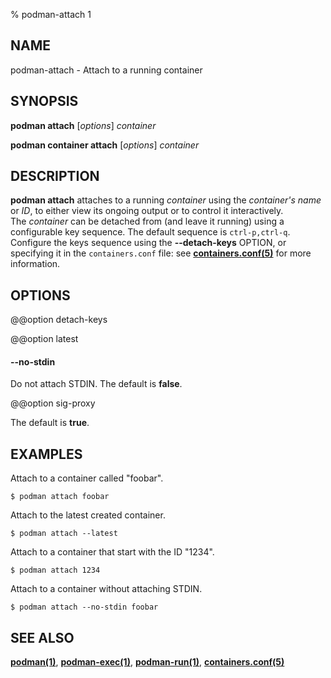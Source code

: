 % podman-attach 1

## NAME

podman\-attach - Attach to a running container

## SYNOPSIS

**podman attach** [*options*] _container_

**podman container attach** [*options*] _container_

## DESCRIPTION

**podman attach** attaches to a running _container_ using the _container's name_ or _ID_, to either view its ongoing output or to control it interactively.\
The _container_ can be detached from (and leave it running) using a configurable key sequence. The default sequence is `ctrl-p,ctrl-q`. Configure the keys sequence using the **--detach-keys** OPTION, or specifying it in the `containers.conf` file: see **[containers.conf(5)](https://github.com/containers/common/blob/main/docs/containers.conf.5.md)** for more information.

## OPTIONS

@@option detach-keys

@@option latest

#### **--no-stdin**

Do not attach STDIN. The default is **false**.

@@option sig-proxy

The default is **true**.

## EXAMPLES

Attach to a container called "foobar".

```
$ podman attach foobar
```

Attach to the latest created container.

```
$ podman attach --latest
```

Attach to a container that start with the ID "1234".

```
$ podman attach 1234
```

Attach to a container without attaching STDIN.

```
$ podman attach --no-stdin foobar
```

## SEE ALSO

**[podman(1)](podman.1.md)**, **[podman-exec(1)](podman-exec.1.md)**, **[podman-run(1)](podman-run.1.md)**, **[containers.conf(5)](https://github.com/containers/common/blob/main/docs/containers.conf.5.md)**
